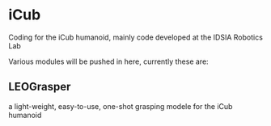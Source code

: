 iCub
====

Coding for the iCub humanoid, mainly code developed at the IDSIA Robotics Lab


Various modules will be pushed in here, currently these are:

## LEOGrasper
a light-weight, easy-to-use, one-shot grasping modele for the iCub humanoid

